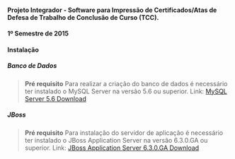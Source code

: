 #### Projeto Integrador - Software para Impressão de Certificados/Atas de Defesa de Trabalho de Conclusão de Curso (TCC).

#### 1º Semestre de 2015

#### Instalação

##### Banco de Dados

> **Pré requisito**
> Para realizar a criação do banco de dados é necessário ter instalado o MySQL Server na versão 5.6 ou superior.
> Link: [MySQL Server 5.6 Download](http://dev.mysql.com/downloads/mysql/)

##### JBoss

> **Pré requisito**
> Para instalação do servidor de aplicação é necessário ter instalado o JBoss Application Server na versão 6.3.0.GA ou superior.
> Link: [JBoss Application Server 6.3.0.GA Download](http://www.redhat.com/j/elqNow/elqRedir.htm?ref=https://www.jboss.org/download-manager/content/origin/files/sha256/7f/7f4e6d63196edc3cf15240b693391b9c0be474cda2194ba7575be31881f1a3d5/jboss-eap-6.3.0.zip)
